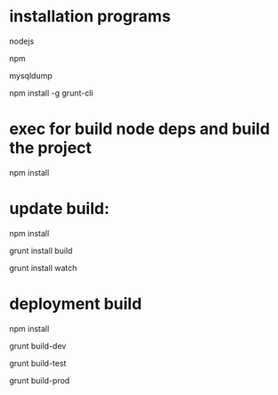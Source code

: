 # installation programs
nodejs

npm

mysqldump

npm install -g grunt-cli


# exec for build node deps and build the project
npm install


# update build:
npm install

grunt install build

grunt install watch


# deployment build
npm install

grunt build-dev

grunt build-test

grunt build-prod